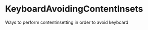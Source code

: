 KeyboardAvoidingContentInsets
=============================

Ways to perform contentinsetting in order to avoid keyboard
